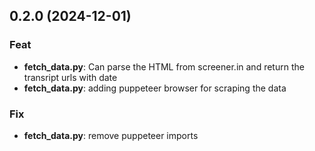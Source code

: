 ## 0.2.0 (2024-12-01)

### Feat

- **fetch_data.py**: Can parse the HTML from screener.in and return the transript urls with date
- **fetch_data.py**: adding puppeteer browser for scraping the data

### Fix

- **fetch_data.py**: remove puppeteer imports
